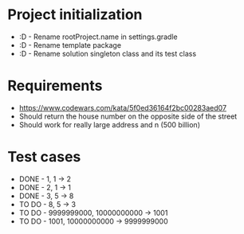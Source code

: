 # Project initialization
* :D - Rename rootProject.name in settings.gradle
* :D - Rename template package
* :D - Rename solution singleton class and its test class

# Requirements
* https://www.codewars.com/kata/5f0ed36164f2bc00283aed07
* Should return the house number on the opposite side of the street
* Should work for really large address and n (500 billion)

# Test cases
* DONE - 1, 1 -> 2
* DONE - 2, 1 -> 1
* DONE - 3, 5 -> 8
* TO DO - 8, 5 -> 3
* TO DO - 9999999000, 10000000000 -> 1001
* TO DO - 1001, 10000000000 -> 9999999000